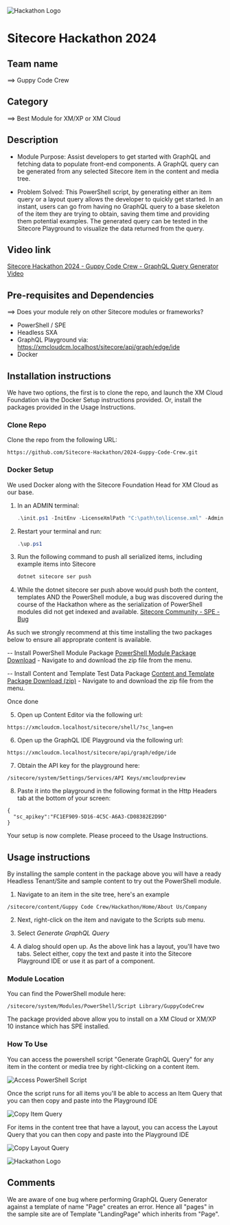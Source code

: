 ![Hackathon Logo](docs/images/hackathon.png?raw=true "Hackathon Logo")
# Sitecore Hackathon 2024

## Team name
⟹ Guppy Code Crew

## Category
⟹ Best Module for XM/XP or XM Cloud  

## Description
  - Module Purpose: Assist developers to get started with GraphQL and fetching data to populate front-end components. A GraphQL query can be generated from any selected Sitecore item in the content and media tree. 

  - Problem Solved: This PowerShell script, by generating either an item query or a layout query allows the developer to quickly get started. In an instant, users can go from having no GraphQL query to a base skeleton of the item they are trying to obtain, saving them time and providing them potential examples. The generated query can be tested in the Sitecore Playground to visualize the data returned from the query. 

## Video link

[Sitecore Hackathon 2024 - Guppy Code Crew - GraphQL Query Generator Video](https://www.youtube.com/watch?v=isrlK0SYzsk)

## Pre-requisites and Dependencies

⟹ Does your module rely on other Sitecore modules or frameworks?
- PowerShell / SPE
- Headless SXA
- GraphQL Playground via: https://xmcloudcm.localhost/sitecore/api/graph/edge/ide
- Docker

## Installation instructions
We have two options, the first is to clone the repo, and launch the XM Cloud Foundation via the Docker Setup instructions provided. Or, install the packages provided in the Usage Instructions.

### Clone Repo

Clone the repo from the following URL:
```
https://github.com/Sitecore-Hackathon/2024-Guppy-Code-Crew.git
```

### Docker Setup
We used Docker along with the Sitecore Foundation Head for XM Cloud as our base. 

1. In an ADMIN terminal:

    ```ps1
    .\init.ps1 -InitEnv -LicenseXmlPath "C:\path\to\license.xml" -AdminPassword "DesiredAdminPassword"
    ```

2. Restart your terminal and run:

    ```ps1
    .\up.ps1
    ```
3. Run the following command to push all serialized items, including example items into Sitecore

    ```ps1
    dotnet sitecore ser push
    ```
4. While the dotnet sitecore ser push above would push both the content, templates AND the PowerShell module, a bug was discovered during the course of the Hackathon where as the serialization of PowerShell modules did not get indexed and available. [Sitecore Community - SPE - Bug](https://sitecorechat.slack.com/archives/C09THADMX/p1709394930730419?thread_ts=1709394003.679919&cid=C09THADMX)

As such we strongly recommend at this time installing the two packages below to ensure all approprate content is available.



-- Install PowerShell Module Package
[PowerShell Module Package Download](/docs/modulefiles/GuppyCodeCrew-GenerateGraphQLQuery-Module-1.zip) - Navigate to and download the zip file from the menu.

-- Install Content and Template Test Data Package
[Content and Template Package Download (zip)](/docs/modulefiles/GuppyCodeCrew-ContentAndTemplates.zip) - Navigate to and download the zip file from the menu.

Once done

5. Open up Content Editor via the following url:
```
https://xmcloudcm.localhost/sitecore/shell/?sc_lang=en
```

6. Open up the GraphQL IDE Playground via the following url:
```
https://xmcloudcm.localhost/sitecore/api/graph/edge/ide
```

7. Obtain the API key for the playground here:
```
/sitecore/system/Settings/Services/API Keys/xmcloudpreview
```

8. Paste it into the playground in the following format in the Http Headers tab at the bottom of your screen:
```
{
  "sc_apikey":"FC1EF909-5D16-4C5C-A6A3-CD08382E2D9D"
}
```

Your setup is now complete. Please proceed to the Usage Instructions.

## Usage instructions
By installing the sample content in the package above you will have a ready Headless Tenant/Site and sample content to try out the PowerShell module.

1. Navigate to an item in the site tree, here's an example
```
/sitecore/content/Guppy Code Crew/Hackathon/Home/About Us/Company
```

2. Next, right-click on the item and navigate to the Scripts sub menu.

3. Select *Generate GraphQL Query*

4. A dialog should open up. As the above link has a layout, you'll have two tabs.  Select either, copy the text and paste it into the Sitecore Playground IDE or use it as part of a component.

### Module Location
You can find the PowerShell module here:
```
/sitecore/system/Modules/PowerShell/Script Library/GuppyCodeCrew
```

The package provided above allow you to install on a XM Cloud or XM/XP 10 instance which has SPE installed.

### How To Use
You can access the powershell script "Generate GraphQL Query" for any item in the content or media tree by right-clicking on a content item.

![Access PowerShell Script](docs/images/screenshot1.png?raw=true "Access PowerShell Script")

Once the script runs for all items you'll be able to access an Item Query that you can then copy and paste into the Playground IDE

![Copy Item Query](docs/images/screenshot2.png?raw=true "Copy Item Query")

For items in the content tree that have a layout, you can access the Layout Query that you can then copy and paste into the Playground IDE

![Copy Layout Query](docs/images/screenshot3.png?raw=true "Copy Layout Query")


![Hackathon Logo](docs/images/hackathon.png?raw=true "Hackathon Logo")

## Comments
We are aware of one bug where performing GraphQL Query Generator against a template of name "Page" creates an error. Hence all "pages" in the sample site are of Template "LandingPage" which inherits from "Page".
